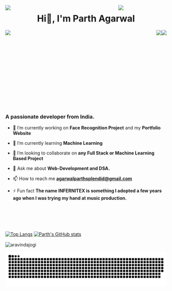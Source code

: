 
<img align="left" src="https://user-images.githubusercontent.com/65187002/144930161-2f783401-8d27-4fdf-a2f7-cc0ba32f1f1f.gif" width="30%" style="display:inline;"><img align="right" src="https://user-images.githubusercontent.com/65187002/144930161-2f783401-8d27-4fdf-a2f7-cc0ba32f1f1f.gif" width="30%" style="display:inline;">

<h1 align="center" >Hi👋, I'm Parth Agarwal </h1>
<div width="100%">
<img src="https://api.daily.dev/devcards/fccc4448d7a34b5fabd453573fa72bb3.png?r=qbt" max-width="40%" height="250px" align="right"/>
<img align="right" height="150px" max-width="40%" src="https://user-images.githubusercontent.com/74038190/229223156-0cbdaba9-3128-4d8e-8719-b6b4cf741b67.gif">
<img align="left" src="https://readme-typing-svg.herokuapp.com?color=%232f97c1&size=32&center=true&vCenter=true&width=600&height=50&lines=Student;Web+Developer;Software+Engineer;Freelancer;Open-Source+Enthusiast"/>
</div>

<br><br><br><br><br><br><br><br><br><br><br><br><br><br>
  
<h3 align="left">A passionate developer from India.</h3>

- 🔭 I’m currently working on **Face Recognition Project** and my **Portfolio Website**

- 🌱 I’m currently learning **Machine Learning**

- 👯 I’m looking to collaborate on **any Full Stack or Machine Learning Based Project**

- 💬 Ask me about **Web-Development and DSA.**

- 📫 How to reach me **agarwalparthsplendid@gmail.com**

- ⚡ Fun fact **The name INFERNITEX is something I adopted a few years ago when I was trying my hand at music production.**

<br><br><br><br>

[![Top Langs](https://github-readme-stats.vercel.app/api/top-langs/?username=TheInfernitex)](https://github.com/TheInfernitex/github-readme-stats)
[![Parth's GitHub stats](https://github-readme-stats.vercel.app/api?username=TheInfernitex)](https://github.com/TheInfernitex/github-readme-stats)
<p><img align="center" src="https://github-readme-streak-stats.herokuapp.com/?user=aravindajogi&" alt="aravindajogi" /></p>

<picture>
  <source media="(prefers-color-scheme: dark)" srcset="https://raw.githubusercontent.com/platane/platane/output/github-contribution-grid-snake-dark.svg">
  <source media="(prefers-color-scheme: light)" srcset="https://raw.githubusercontent.com/platane/platane/output/github-contribution-grid-snake.svg">
  <img alt="github contribution grid snake animation" src="https://raw.githubusercontent.com/platane/platane/output/github-contribution-grid-snake.svg">
</picture>

